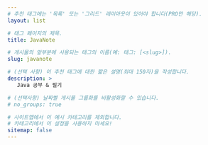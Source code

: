```yaml
---
# 추천 태그에는 '목록' 또는 '그리드' 레이아웃이 있어야 합니다(PRO만 해당).
layout: list

# 태그 페이지의 제목.
title: JavaNote

# 게시물의 앞부분에 사용되는 태그의 이름(예: 태그: [<slug>]).
slug: javanote

# (선택 사항) 이 추천 태그에 대한 짧은 설명(최대 150자)을 작성합니다.
description: >
   Java 공부 & 필기

# (선택사항) 날짜별 게시물 그룹화를 비활성화할 수 있습니다.
# no_groups: true

# 사이트맵에서 이 예시 카테고리를 제외합니다.
# 카테고리에서 이 설정을 사용하지 마세요!
sitemap: false
---
```

